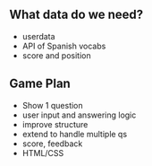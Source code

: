 ## What data do we need?

- userdata
- API of Spanish vocabs
- score and position

## Game Plan

- Show 1 question
- user input and answering logic
- improve structure
- extend to handle multiple qs
- score, feedback
- HTML/CSS
